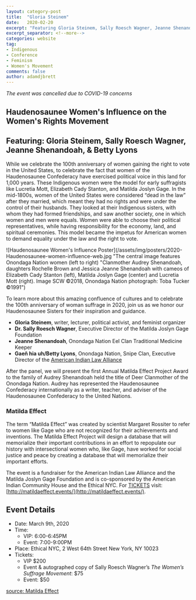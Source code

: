 ```yaml
---
layout: category-post
title:  "Gloria Steinem"
date:   2020-02-20
excerpt: "Featuring Gloria Steinem, Sally Roesch Wagner, Jeanne Shenandoah, & Betty Lyons"
excerpt_separator: <!--more-->
categories: website
tag:
- Indigenous
- Conference
- Feminism
- Women's Movement
comments: false
author: adamdjbrett
---
```


*The event was cancelled due to COVID-19 concerns*
<!--more-->

## Haudenosaunee Women's Influence on the Women's Rights Movement
## Featuring: Gloria Steinem, Sally Roesch Wagner, Jeanne Shenandoah, & Betty Lyons

While we celebrate the 100th anniversary of women gaining the right to vote in the United States, to celebrate the fact that women of the Haudenosaunee Confederacy have exercised political voice in this land for 1,000 years. These Indigenous women were the model for early suffragists like Lucretia Mott, Elizabeth Cady Stanton, and Matilda Joslyn Gage. In the mid-1800s, women of the United States were considered “dead in the law” after they married, which meant they had no rights and were under the control of their husbands. They looked at their Indigenous sisters, with whom they had formed friendships, and saw another society, one in which women and men were equals. Women were able to choose their political representatives, while having responsibility for the economy, land, and spiritual ceremonies. This model became the impetus for American women to demand equality under the law and the right to vote.


![Haudenosaunee Women's Influence Poster](/assets/img/posters/2020-Haudenosaunee-women-influence-web.jpg "The central image features Onondaga Nation women (left to right) "Clanmother Audrey Shenandoah, daughters Rochelle Brown and Jessica Jeanne Shenandoah with cameos of Elizabeth Cady Stanton (left), Matilda Joslyn Gage (center) and Lucretia Mott (right). Image SCW ©2018, Onondaga Nation photograph: Toba Tucker ©1991")

To learn more about this amazing confluence of cultures and to celebrate the 100th anniversary of woman suffrage in 2020, join us as we honor our Haudenosaunee Sisters for their inspiration and guidance.

*   **Gloria Steinem**, writer, lecturer, political activist, and feminist organizer
*   **Dr. Sally Roesch Wagner**, Executive Director of the Matilda Joslyn Gage Foundation
*   **Jeanne Shenandoah**, Onondaga Nation Eel Clan Traditional Medicine Keeper
*   **Gaeñ hia uh/Betty Lyons**, Onondaga Nation, Snipe Clan, Executive Director of the [American Indian Law Alliance](https://aila.ngo)

After the panel, we will present the first Annual Matilda Effect Project Award to the family of Audrey Shenandoah held the title of Deer Clanmother of the Onondaga Nation. Audrey has represented the Haudenosaunee Confederacy internationally as a writer, teacher, and adviser of the Haudenosaunee Confederacy to the United Nations.

### Matilda Effect
The term “Matilda Effect” was created by scientist Margaret Rossiter to refer to women like Gage who are not recognized for their achievements and inventions. The Matilda Effect Project will design a database that will memorialize their important contributions in an effort to repopulate our history with intersectional women who, like Gage, have worked for social justice and peace by creating a database that will memorialize their important efforts.


The event is a fundraiser for the American Indian Law Alliance and the Matilda Joslyn Gage Foundation and is co-sponsored by the American Indian Community House and the Ethical NYC. For [TICKETS](http://wwww.matildaeffect.events/) visit: [http://matildaeffect.events/](http://matildaeffect.events/).


## Event Details

*   Date: March 9th, 2020
*   Time:
    * VIP: 6:00-6:45PM
    * Event: 7:00-9:00PM
*   Place: Ethical NYC, 2 West 64th Street New York, NY 10023
*   Tickets:
    * VIP $200
    * Event & autographed copy of Sally Roesch Wagner’s _The Women’s Suffrage Movement_: $75
    * Event: $50


[source: Matilda Effect](https://www.matildaeffect.events)    
